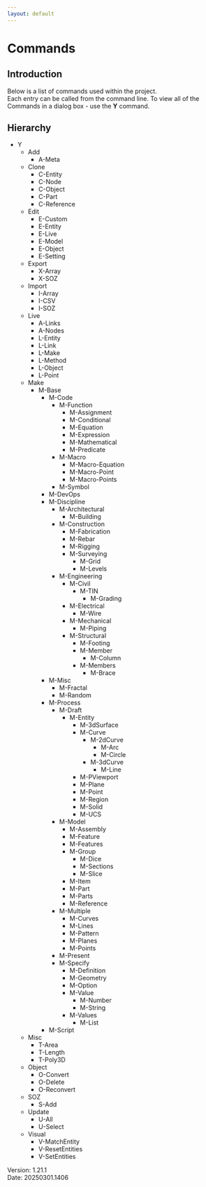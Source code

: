 ```yaml
---
layout: default
---
```


# Commands

## Introduction

Below is a list of commands used within the project.  
Each entry can be called from the command line.
To view all of the Commands in a dialog box - use the **Y** command.


## Hierarchy

- Y
  - Add
    - A-Meta
  - Clone
    - C-Entity
    - C-Node
    - C-Object
    - C-Part
    - C-Reference
  - Edit
    - E-Custom
    - E-Entity
    - E-Live
    - E-Model
    - E-Object
    - E-Setting
  - Export
    - X-Array
    - X-SOZ
  - Import
    - I-Array
    - I-CSV
    - I-SOZ
  - Live
    - A-Links
    - A-Nodes
    - L-Entity
    - L-Link
    - L-Make
    - L-Method
    - L-Object
    - L-Point
  - Make
    - M-Base
      - M-Code
        - M-Function
          - M-Assignment
          - M-Conditional
          - M-Equation
          - M-Expression
          - M-Mathematical
          - M-Predicate
        - M-Macro
          - M-Macro-Equation
          - M-Macro-Point
          - M-Macro-Points
        - M-Symbol
      - M-DevOps
      - M-Discipline
        - M-Architectural
          - M-Building
        - M-Construction
          - M-Fabrication
          - M-Rebar
          - M-Rigging
          - M-Surveying
            - M-Grid
            - M-Levels
        - M-Engineering
          - M-Civil
            - M-TIN
              - M-Grading
          - M-Electrical
            - M-Wire
          - M-Mechanical
            - M-Piping
          - M-Structural
            - M-Footing
            - M-Member
              - M-Column
            - M-Members
              - M-Brace
      - M-Misc
        - M-Fractal
        - M-Random
      - M-Process
        - M-Draft
          - M-Entity
            - M-3dSurface
            - M-Curve
              - M-2dCurve
                - M-Arc
                - M-Circle
              - M-3dCurve
                - M-Line
            - M-PViewport
            - M-Plane
            - M-Point
            - M-Region
            - M-Solid
            - M-UCS
        - M-Model
          - M-Assembly
          - M-Feature
          - M-Features
          - M-Group
            - M-Dice
            - M-Sections
            - M-Slice
          - M-Item
          - M-Part
          - M-Parts
          - M-Reference
        - M-Multiple
          - M-Curves
          - M-Lines
          - M-Pattern
          - M-Planes
          - M-Points
        - M-Present
        - M-Specify
          - M-Definition
          - M-Geometry
          - M-Option
          - M-Value
            - M-Number
            - M-String
          - M-Values
            - M-List
      - M-Script
  - Misc
    - T-Area
    - T-Length
    - T-Poly3D
  - Object
    - O-Convert
    - O-Delete
    - O-Reconvert
  - SOZ
    - S-Add
  - Update
    - U-All
    - U-Select
  - Visual
    - V-MatchEntity
    - V-ResetEntities
    - V-SetEntities

Version:  1.21.1
<br>
Date: 20250301.1406
